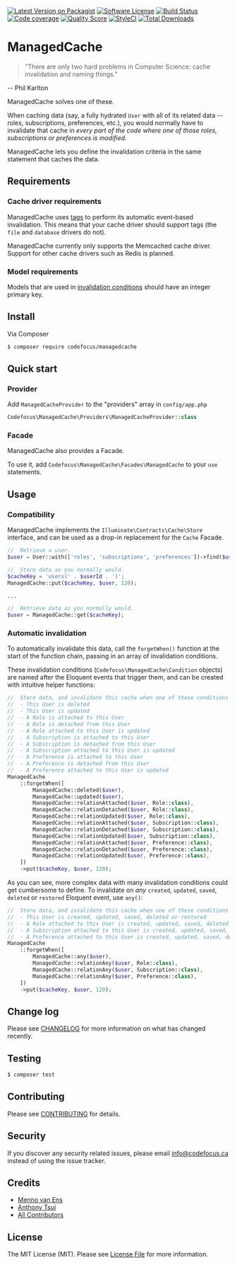 [![Latest Version on Packagist][ico-version]][link-packagist]
[![Software License][ico-license]](LICENSE.md)
[![Build Status][ico-travis]][link-travis]
[![Code coverage][ico-codecov]][link-codecov]
[![Quality Score][ico-code-quality]][link-code-quality]
[![StyleCI][ico-styleci]][link-styleci]
[![Total Downloads][ico-downloads]][link-downloads]

# ManagedCache

> "There are only two hard problems in Computer Science: cache invalidation and naming things."

--  Phil Karlton

ManagedCache solves one of these.

When caching data (say, a fully hydrated `User` with all of its related data -- roles, subscriptions, preferences, etc.), you would normally have to invalidate that cache in _every part of the code where one of those roles, subscriptions or preferences is modified_.

ManagedCache lets you define the invalidation criteria in the same statement that caches the data.

## Requirements

### Cache driver requirements

ManagedCache uses [tags](https://laravel.com/docs/master/cache#cache-tags) to perform its automatic event-based invalidation. This means that your cache driver should support tags (the `file` and `database` drivers do not).

ManagedCache currently only supports the Memcached cache driver.
Support for other cache drivers such as Redis is planned.

### Model requirements

Models that are used in [invalidation conditions](#automatic-invalidation) should have an integer primary key.

## Install

Via Composer

``` bash
$ composer require codefocus/managedcache
```

## Quick start

### Provider

Add `ManagedCacheProvider` to the "providers" array in `config/app.php`

``` php
Codefocus\ManagedCache\Providers\ManagedCacheProvider::class
```

### Facade

ManagedCache also provides a Facade.

To use it, add `Codefocus\ManagedCache\Facades\ManagedCache` to your `use` statements.

## Usage

### Compatibility

ManagedCache implements the `Illuminate\Contracts\Cache\Store` interface, and can be used as a drop-in replacement for the `Cache` Facade.

``` php
//  Retrieve a user.
$user = User::with(['roles', 'subscriptions', 'preferences'])->find($userId);

//  Store data as you normally would.
$cacheKey = 'users(' . $userId . ')';
ManagedCache::put($cacheKey, $user, 120);

...

//  Retrieve data as you normally would.
$user = ManagedCache::get($cacheKey);
```

### Automatic invalidation

To automatically invalidate this data, call the `forgetWhen()` function at the start of the function chain, passing in an array of invalidation conditions.

These invalidation conditions (`Codefocus\ManagedCache\Condition` objects) are named after the Eloquent events that trigger them, and can be created with intuitive helper functions:

``` php
//  Store data, and invalidate this cache when one of these conditions is met:
//  - This User is deleted
//  - This User is updated
//  - A Role is attached to this User
//  - A Role is detached from this User
//  - A Role attached to this User is updated
//  - A Subscription is attached to this User
//  - A Subscription is detached from this User
//  - A Subscription attached to this User is updated
//  - A Preference is attached to this User
//  - A Preference is detached from this User
//  - A Preference attached to this User is updated
ManagedCache
    ::forgetWhen([
        ManagedCache::deleted($user),
        ManagedCache::updated($user),
        ManagedCache::relationAttached($user, Role::class),
        ManagedCache::relationDetached($user, Role::class),
        ManagedCache::relationUpdated($user, Role::class),
        ManagedCache::relationAttached($user, Subscription::class),
        ManagedCache::relationDetached($user, Subscription::class),
        ManagedCache::relationUpdated($user, Subscription::class),
        ManagedCache::relationAttached($user, Preference::class),
        ManagedCache::relationDetached($user, Preference::class),
        ManagedCache::relationUpdated($user, Preference::class),
    ])
    ->put($cacheKey, $user, 120);
```

As you can see, more complex data with many invalidation conditions could get cumbersome to define. To invalidate on _any_ `created`, `updated`, `saved`, `deleted` or `restored` Eloquent event, use `any()`:

``` php
//  Store data, and invalidate this cache when one of these conditions is met:
//  - This User is created, updated, saved, deleted or restored
//  - A Role attached to this User is created, updated, saved, deleted or restored
//  - A Subscription attached to this User is created, updated, saved, deleted or restored
//  - A Preference attached to this User is created, updated, saved, deleted or restored
ManagedCache
    ::forgetWhen([
        ManagedCache::any($user),
        ManagedCache::relationAny($user, Role::class),
        ManagedCache::relationAny($user, Subscription::class),
        ManagedCache::relationAny($user, Preference::class),
    ])
    ->put($cacheKey, $user, 120);
```

## Change log

Please see [CHANGELOG](CHANGELOG.md) for more information on what has changed recently.

## Testing

``` bash
$ composer test
```

## Contributing

Please see [CONTRIBUTING](CONTRIBUTING.md) for details.

## Security

If you discover any security related issues, please email info@codefocus.ca instead of using the issue tracker.

## Credits

- [Menno van Ens][link-author]
- [Anthony Tsui](https://github.com/matresstester)
- [All Contributors][link-contributors]

## License

The MIT License (MIT). Please see [License File](LICENSE.md) for more information.

[ico-version]: https://img.shields.io/packagist/v/codefocus/managedcache.svg?style=flat-square
[ico-license]: https://img.shields.io/badge/license-MIT-brightgreen.svg?style=flat-square
[ico-travis]: https://img.shields.io/travis/codefocus/managedcache/master.svg?style=flat-square
[ico-codecov]: https://img.shields.io/codecov/c/github/codefocus/managedcache.svg
[ico-code-quality]: https://img.shields.io/scrutinizer/g/codefocus/managedcache.svg?style=flat-square
[ico-styleci]: https://styleci.io/repos/100775975/shield
[ico-downloads]: https://img.shields.io/packagist/dt/codefocus/managedcache.svg?style=flat-square

[link-packagist]: https://packagist.org/packages/codefocus/managedcache
[link-travis]: https://travis-ci.org/codefocus/managedcache
[link-codecov]: https://codecov.io/gh/codefocus/managedcache
[link-code-quality]: https://scrutinizer-ci.com/g/codefocus/managedcache
[link-styleci]: https://styleci.io/repos/100775975
[link-downloads]: https://packagist.org/packages/codefocus/managedcache
[link-author]: https://github.com/codefocus
[link-contributors]: ../../contributors
